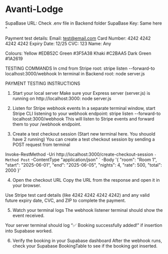 # Avanti-Lodge

SupaBase URL: Check .env file in Backend folder
SupaBase Key: Same here ^

Payment test details: 
Email: test@email.com
Card Number: 4242 4242 4242 4242
Expiry Date: 12/25
CVC: 123
Name: Any

Colours: Yellow #EDB52C
         Green #3F5A38
         Khaki #C2BAA5
         Dark Green #1A2619

TESTING COMMANDS
In cmd from Stripe root: stripe listen --forward-to localhost:3000/webhook
In terminal in Backend root: node server.js

PAYMENT TESTING INSTRUCTIONS
1. Start your local server
Make sure your Express server (server.js) is running on http://localhost:3000:
node server.js

2. Listen for Stripe webhook events
In a separate terminal window, start Stripe CLI listening to your webhook endpoint:
stripe listen --forward-to localhost:3000/webhook
This will listen to Stripe events and forward them to your /webhook endpoint.

3. Create a test checkout session
(Start new terminal here. You shouold have 2 running)
You can create a test checkout session by sending a POST request from terminal

Invoke-RestMethod -Uri http://localhost:3000/create-checkout-session `
  -Method Post `
  -ContentType "application/json" `
  -Body '{
    "room": "Room 1",
    "start": "2025-06-01",
    "end": "2025-06-05",
    "nights": 4,
    "rate": 500,
    "total": 2000
  }'

4. Open the checkout URL
Copy the URL from the response and open it in your browser.

Use Stripe test card details (like 4242 4242 4242 4242) and any valid future expiry date, CVC, and ZIP to complete the payment.

5. Watch your terminal logs
The webhook listener terminal should show the event received.

Your server terminal should log “✅ Booking successfully added!” if insertion into Supabase worked.

6. Verify the booking in your Supabase dashboard
After the webhook runs, check your Supabase BookingTable to see if the booking got inserted.

